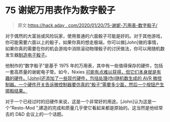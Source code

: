 # 75 谢妮万用表作为数字骰子

> 原文:[https://hack aday . com/2020/01/20/75-谢妮-万用表-数字骰子/](https://hackaday.com/2020/01/20/75-nixie-multimeter-as-digital-dice/)

对于偶然的大富翁或风险玩家，使用普通的六面骰子可能是好的。对于其他游戏，你可能需要六面以上的骰子，如果你真的想走极端，你可以做[John]做的事情，如果你真的需要在你的机会游戏中消除滚动物理骰子的讨厌做法，你可以用随机数发生器[制造电子骰子](https://hackaday.io/project/169321-1978-heathkit-dd-digital-dice-tower)。

他制作的“数字骰子”是基于 1975 年的万用表，其中有一些值得保存的硬件，包括一套高质量的谢妮电子管。如今，Nixies [可能有点难以获得，但它们本身就是有趣的硬件。[John]还添加了一些现代硬件，包括处理(伪)随机数生成的 AVR 微控制器。一个硬件开关告诉微控制器要仿真的“骰子”需要多少面，然后一个按钮产生掷骰结果。](https://hackaday.com/2013/11/24/measuring-the-lifespan-of-nixie-tubes/)

对于一个已经过时的旧硬件来说，这是一个非常好的用途。[John]认为这是一个“Resto-Mod ”,建造的完成和质量几乎使它看起来都是原始的。这当然是他经常去的 D&D 会议上的一个话题。